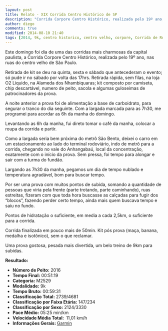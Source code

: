 ```yaml
---
layout: post
title: Relato - XIX Corrida Centro Histórico de SP
description: "Corrida Corpore Centro Histórico, realizada pelo 19º ano, nas ruas do centro velho de São Paulo "
author: diego
comments: true
modified: 2014-08-10 21:40
tags: [2014, 9k, centro historico, centro velho, corpore, Corrida de Rua, SP]
---
```




Este domingo foi dia de uma das corridas mais charmosas da capital paulista, a Corrida Corpore Centro Histórico, realizada pelo 19º ano, nas ruas do centro velho de São Paulo.

Retirada de kit se deu na quinta, sexta e sábado que antecederam o evento; só pude ir no sábado por volta das 17hrs. Retirada rápida, sem filas, na loja O2 Liquido, na Alameda dos Nhambiquaras; kit composto por camiseta, chip descartável, numero de peito, sacola e algumas guloseimas de patrocinadores da prova.

A noite anterior a prova foi de alimentação a base de carboidrato, para segurar o tranco do dia seguinte. Com a largada marcada para as 7h30, me programei para acordar as 6h da manha do domingo.

Levantando as 6h da manha, fui direto tomar o café da manha, colocar a roupa da corrida e partir. 

Como a largada seria bem próxima do metrô São Bento, deixei o carro em um estacionamento ao lado do terminal rodoviário, indo de metrô para a corrida, chegando no vale do Anhangabaú, local da concentração, exatamente com o início da prova. Sem pressa, foi tempo para alongar e sair com a turma do fundão.

Largando as 7h30 da manha, pegamos um dia de tempo nublado e temperatura agradável, bom para buscar tempo. 

Por ser uma prova com muitos pontos de subida, somando a quantidade de pessoas que viria pela frente (parte trotando, parte caminhando), ruas estreitas, fizeram com que toda hora buscasse as calçadas para fugir dos “blocos”, fazendo perder certo tempo, ainda mais quem buscava tempo e saiu no fundo.

Pontos de hidratação o suficiente, em media a cada 2,5km, o suficiente para a corrida.

Corrida finalizada em pouco mais de 50min. Kit pós prova (maça, banana, medalha e isotônico), sem o que reclamar.

Uma prova gostosa, pesada mais divertida, um belo treino de 9km para subidas.

<strong>
Resultado:</strong>
<a href="http://www.diegoronan.com.br/diegoronan/wp-content/uploads/2014/08/centro_big.jpg"><img src="http://www.diegoronan.com.br/diegoronan/wp-content/uploads/2014/08/centro.jpg" alt="" /></a>
<ul>
	<li><strong>Número de Peito:</strong> 2016</li>
	<li><strong>Tempo Final:</strong> 00:51:19</li>
	<li><strong>Categoria:</strong> M2529</li>
	<li><strong>Modalidade:</strong> 9k</li>
	<li><strong>Tempo Bruto:</strong> 00:59:31</li>
	<li><strong>Classificação Total:</strong> 2739/4681</li>
	<li><strong>Classificação por Faixa Etária:</strong> 147/234</li>
<li><strong>Classificação por Sexo:</strong> 2124/3330</li>
	<li><strong>Pace Médio:</strong> 05:25 min/km</li>
	<li><strong>Velocidade Média Total: </strong> 11,01 km/h</li>
	<li><strong>Informações Gerais: </strong><a href="http://connect.garmin.com/modern/activity/562220875" target="_blank">Garmin</a></li>
</ul>

